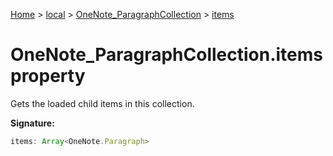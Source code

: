 [Home](./index) &gt; [local](local.md) &gt; [OneNote\_ParagraphCollection](local.onenote_paragraphcollection.md) &gt; [items](local.onenote_paragraphcollection.items.md)

# OneNote\_ParagraphCollection.items property

Gets the loaded child items in this collection.

**Signature:**
```javascript
items: Array<OneNote.Paragraph>
```

